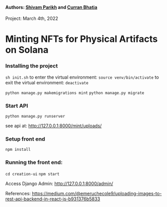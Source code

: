 #### Authors: [Shivam Parikh](http://www.sparikh.me) and [Curran Bhatia](http://www.curranbhatia.me)
Project: March 4th, 2022
# Minting NFTs for Physical Artifacts on Solana

### Installing the project
`sh init.sh`
to enter the virtual environment: `source venv/bin/activate`
to exit the virtual environment: `deactivate`

`python manage.py makemigrations mint`
`python manage.py migrate`

### Start API
`python manage.py runserver`

see api at:
http://127.0.0.1:8000/mint/uploads/

### Setup front end
`npm install`

### Running the front end:
`cd creation-ui`
`npm start`


Access Django Admin:
http://127.0.0.1:8000/admin/

References:
https://medium.com/@emeruchecole9/uploading-images-to-rest-api-backend-in-react-js-b931376b5833
